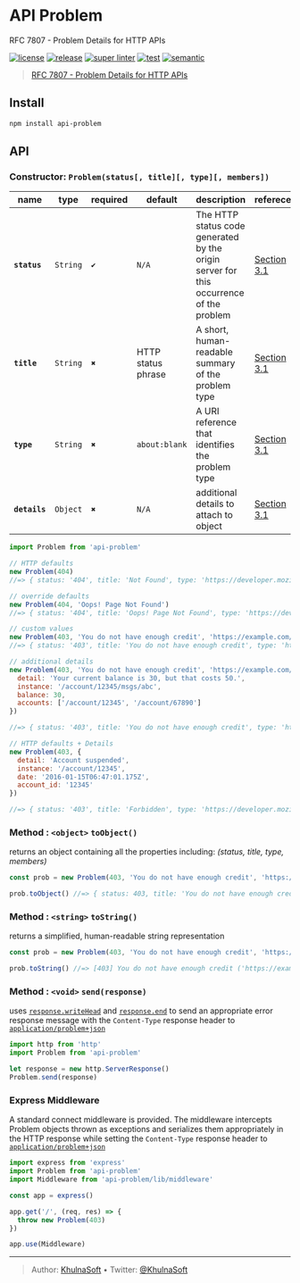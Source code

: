 # API Problem

RFC 7807 - Problem Details for HTTP APIs

[![license][license-img]][license-url]
[![release][release-img]][release-url]
[![super linter][super-linter-img]][super-linter-url]
[![test][test-img]][test-url]
[![semantic][semantic-img]][semantic-url]

> [RFC 7807 - Problem Details for HTTP APIs][]

## Install

``` bash
npm install api-problem
```

## API

### Constructor: `Problem(status[, title][, type][, members])`

| name          | type     | required | default            | description                                                                            | referece         |
|---------------|----------|----------|--------------------|----------------------------------------------------------------------------------------|------------------|
| **`status`**  | `String` | `✔`      | `N/A`              | The HTTP status code generated by the origin server for this occurrence of the problem | [Section 3.1][]  |
| **`title`**   | `String` | `✖`      | HTTP status phrase | A short, human-readable summary of the problem type                                    | [Section 3.1][]  |
| **`type`**    | `String` | `✖`      | `about:blank`      | A URI reference that identifies the problem type                                       | [Section 3.1][]  |
| **`details`** | `Object` | `✖`      | `N/A`              | additional details to attach to object                                                 | [Section 3.1][1] |

``` js
import Problem from 'api-problem'

// HTTP defaults
new Problem(404)
//=> { status: '404', title: 'Not Found', type: 'https://developer.mozilla.org/en-US/docs/Web/HTTP/Status/404' }

// override defaults
new Problem(404, 'Oops! Page Not Found')
//=> { status: '404', title: 'Oops! Page Not Found', type: 'https://developer.mozilla.org/en-US/docs/Web/HTTP/Status/404' }

// custom values
new Problem(403, 'You do not have enough credit', 'https://example.com/probs/out-of-credit')
//=> { status: '403', title: 'You do not have enough credit', type: 'https://example.com/probs/out-of-credit' }

// additional details
new Problem(403, 'You do not have enough credit', 'https://example.com/probs/out-of-credit', {
  detail: 'Your current balance is 30, but that costs 50.',
  instance: '/account/12345/msgs/abc',
  balance: 30,
  accounts: ['/account/12345', '/account/67890']
})

//=> { status: '403', title: 'You do not have enough credit', type: 'https://example.com/probs/out-of-credit', detail: 'Your current balance is 30, but that costs 50.', instance: '/account/12345/msgs/abc', balance: 30, accounts: ['/account/12345', '/account/67890'] }

// HTTP defaults + Details
new Problem(403, {
  detail: 'Account suspended',
  instance: '/account/12345',
  date: '2016-01-15T06:47:01.175Z',
  account_id: '12345'
})

//=> { status: '403', title: 'Forbidden', type: 'https://developer.mozilla.org/en-US/docs/Web/HTTP/Status/403', detail: 'Account suspended', instance: '/account/12345', account_id: 12345, 'date: 2016-01-15T06:47:01.175Z' }
```

### Method : `<object>` `toObject()`

returns an object containing all the properties including: *(status, title, type, members)*

``` js
const prob = new Problem(403, 'You do not have enough credit', 'https://example.com/probs/out-of-credit', { user_id: 'x123' })

prob.toObject() //=> { status: 403, title: 'You do not have enough credit', type: 'https://example.com/probs/out-of-credit', user_id: 'x123' }
```

### Method : `<string>` `toString()`

returns a simplified, human-readable string representation

``` js
const prob = new Problem(403, 'You do not have enough credit', 'https://example.com/probs/out-of-credit')

prob.toString() //=> [403] You do not have enough credit ('https://example.com/probs/out-of-credit')
```

### Method : `<void>` `send(response)`

uses [`response.writeHead`][] and [`response.end`][] to send an appropriate error response message with the `Content-Type` response header to [`application/problem+json`][]

``` js
import http from 'http'
import Problem from 'api-problem'

let response = new http.ServerResponse()
Problem.send(response)
```

### Express Middleware

A standard connect middleware is provided. The middleware intercepts Problem objects thrown as exceptions and serializes them appropriately in the HTTP response while setting the `Content-Type` response header to [`application/problem+json`][]

``` js
import express from 'express'
import Problem from 'api-problem'
import Middleware from 'api-problem/lib/middleware'

const app = express()

app.get('/', (req, res) => {
  throw new Problem(403)
})

app.use(Middleware)
```

  [RFC 7807 - Problem Details for HTTP APIs]: https://tools.ietf.org/html/rfc7807
  [Section 3.1]: https://tools.ietf.org/html/rfc7807#section-3.1
  [1]: https://tools.ietf.org/html/rfc7807#section-3.2
  [`response.writeHead`]: https://nodejs.org/docs/latest/api/http.html#http_response_writehead_statuscode_statusmessage_headers
  [`response.end`]: https://nodejs.org/docs/latest/api/http.html#http_response_end_data_encoding_callback
  [`application/problem+json`]: https://tools.ietf.org/html/rfc7807#section-3

----
> Author: [KhulnaSoft](https://www.khulnasoft.com/) &bull;
> Twitter: [@KhulnaSoft](https://twitter.com/KhulnaSoft)

[license-url]: LICENSE
[license-img]: https://badgen.net/github/license/khulnasoft/node-api-problem

[release-url]: https://github.com/khulnasoft/node-api-problem/releases
[release-img]: https://badgen.net/github/release/khulnasoft/node-api-problem

[super-linter-url]: https://github.com/khulnasoft/node-api-problem/actions?query=workflow%3Asuper-linter
[super-linter-img]: https://github.com/khulnasoft/node-api-problem/workflows/super-linter/badge.svg

[test-url]: https://github.com/khulnasoft/node-api-problem/actions?query=workflow%3Atest
[test-img]: https://github.com/khulnasoft/node-api-problem/workflows/test/badge.svg

[semantic-url]: https://github.com/khulnasoft/node-api-problem/actions?query=workflow%3Arelease
[semantic-img]: https://badgen.net/badge/📦/semantically%20released/blue
